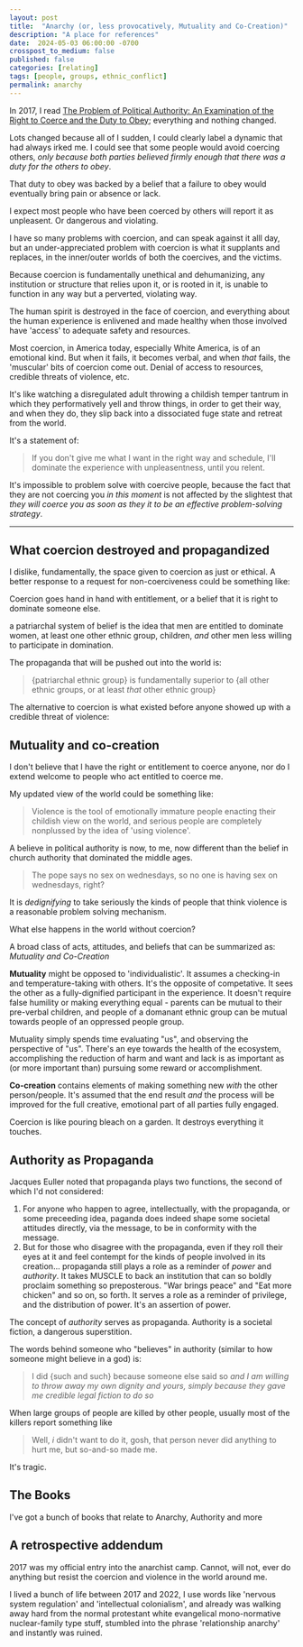 ```yaml
---
layout: post
title:  "Anarchy (or, less provocatively, Mutuality and Co-Creation)"
description: "A place for references"
date:  2024-05-03 06:00:00 -0700
crosspost_to_medium: false
published: false
categories: [relating]
tags: [people, groups, ethnic_conflict]
permalink: anarchy
---
```




In 2017, I read [The Problem of Political Authority: An Examination of the Right to Coerce and the Duty to Obey](); everything and nothing changed. 

Lots changed because all of I sudden, I could clearly label a dynamic that had always irked me. I could see that some people would avoid coercing others, _only because both parties believed firmly enough that there was a duty for the others to obey_. 

That duty to obey was backed by a belief that a failure to obey would eventually bring pain or absence or lack. 

I expect most people who have been coerced by others will report it as unpleasent. Or dangerous and violating. 

I have so many problems with coercion, and can speak against it alll day, but an under-appreciated problem with coercion is what it supplants and replaces, in the inner/outer worlds of both the coercives, and the victims. 

Because coercion is fundamentally unethical and dehumanizing, any institution or structure that relies upon it, or is rooted in it, is unable to function in any way but a perverted, violating way.

The human spirit is destroyed in the face of coercion, and everything about the human experience is enlivened and made healthy when those involved have 'access' to adequate safety and resources. 

Most coercion, in America today, especially White America, is of an emotional kind. But when it fails, it becomes verbal, and when _that_ fails, the 'muscular' bits of coercion come out. Denial of access to resources, credible threats of violence, etc. 

It's like watching a disregulated adult throwing a childish temper tantrum in which they performatively yell and throw things, in order to get their way, and when they do, they slip back into a dissociated fuge state and retreat from the world.

It's a statement of:

> If you don't give me what I want in the right way and schedule, I'll dominate the experience with unpleasentness, until you relent. 

It's impossible to problem solve with coercive people, because the fact that they are not coercing you _in this moment_ is not affected by the slightest that _they will coerce you as soon as they it to be an effective problem-solving strategy_. 

--------------------------

## What coercion destroyed and propagandized

I dislike, fundamentally, the space given to coercion as just or ethical. A better response to a request for non-coerciveness could be something like:

Coercion goes hand in hand with entitlement, or a belief that it is right to dominate someone else.

a patriarchal system of belief is the idea that men are entitled to dominate women, at least one other ethnic group, children, _and_ other men less willing to participate in domination.

The propaganda that will be pushed out into the world is:

> {patriarchal ethnic group} is fundamentally superior to {all other ethnic groups, or at least _that_ other ethnic group}

The alternative to coercion is what existed before anyone showed up with a credible threat of violence: 

## Mutuality and co-creation

I don't believe that I have the right or entitlement to coerce anyone, nor do I extend welcome to people who act entitled to coerce me.

My updated view of the world could be something like:

> Violence is the tool of emotionally immature people enacting their childish view on the world, and serious people are completely nonplussed by the idea of 'using violence'. 

A believe in political authority is now, to me, now different than the belief in church authority that dominated the middle ages. 

> The pope says no sex on wednesdays, so no one is having sex on wednesdays, right?

It is _dedignifying_ to take seriously the kinds of people that think violence is a reasonable problem solving mechanism.

What else happens in the world without coercion?

A broad class of acts, attitudes, and beliefs that can be summarized as: _Mutuality and Co-Creation_

**Mutuality** might be opposed to 'individualistic'. It assumes a checking-in and temperature-taking with others. It's the opposite of competative. It sees the other as a fully-dignified participant in the experience. It doesn't require false humility or making everything equal - parents can be mutual to their pre-verbal children, and people of a domanant ethnic group can be mutual towards people of an oppressed people group. 

Mutuality simply spends time evaluating "us", and observing the perspective of "us". There's an eye towards the health of the ecosystem, accomplishing the reduction of harm and want and lack is as important as (or more important than) pursuing some reward or accomplishment.

**Co-creation** contains elements of making something new _with_ the other person/people. It's assumed that the end result _and_ the process will be improved for the full creative, emotional part of all parties fully engaged. 

Coercion is like pouring bleach on a garden. It destroys everything it touches. 

## Authority as Propaganda

Jacques Euller noted that propaganda plays two functions, the second of which I'd not considered:

1. For anyone who happen to agree, intellectually, with the propaganda, or some preceeding idea, paganda does indeed shape some societal attitudes directly, via the message, to be in conformity with the message. 
2. But for those who disagree with the propaganda, even if they roll their eyes at it and feel contempt for the kinds of people involved in its creation... propaganda still plays a role as a reminder of _power_ and _authority_. It takes MUSCLE to back an institution that can so boldly proclaim something so preposterous. "War brings peace" and "Eat more chicken" and so on, so forth. It serves a role as a reminder of privilege, and the distribution of power. It's an assertion of power. 

The concept of _authority_ serves as propaganda. Authority is a societal fiction, a dangerous superstition. 

The words behind someone who "believes" in authority (similar to how someone might believe in a god) is:

> I did {such and such} because someone else said so _and I am willing to throw away my own dignity and yours, simply because they gave me credible legal fiction to do so_

When large groups of people are killed by other people, usually most of the killers report something like 

> Well, _i_ didn't want to do it, gosh, that person never did anything to hurt me, but so-and-so made me.

It's tragic. 

## The Books

I've got a bunch of books that relate to Anarchy, Authority and more

## A retrospective addendum

2017 was my official entry into the anarchist camp. Cannot, will not, ever do anything but resist the coercion and violence in the world around me. 

I lived a bunch of life between 2017 and 2022, I use words like 'nervous system regulation' and 'intellectual colonialism', and already was walking away hard from the normal protestant white evangelical mono-normative nuclear-family type stuff, stumbled into the phrase 'relationship anarchy' and instantly was ruined. 

